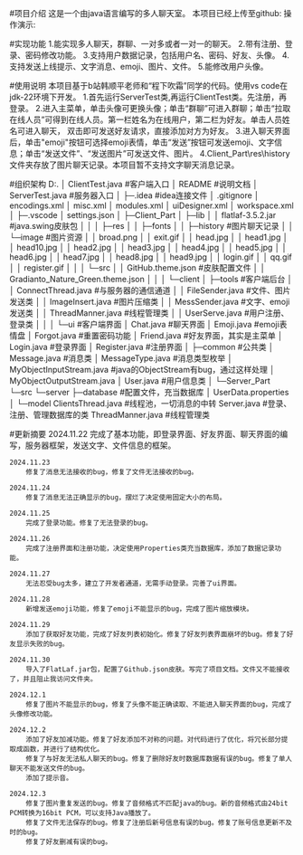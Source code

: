 #项目介绍
    这是一个由java语言编写的多人聊天室。
    本项目已经上传至github:
    操作演示: 

#实现功能
    1.能实现多人聊天，群聊、一对多或者一对一的聊天。
    2.带有注册、登录、密码修改功能。
    3.支持用户数据记录，包括用户名、密码、好友、头像。
    4.支持发送上线提示、文字消息、emoji、图片、文件。
    5.能修改用户头像。

#使用说明
    本项目基于b站韩顺平老师和“程下吹霜”同学的代码。使用vs code在jdk-22环境下开发。
    1.首先运行ServerTest类,再运行ClientTest类。先注册，再登录。
    2.进入主菜单，单击头像可更换头像；单击“群聊”可进入群聊；单击“拉取在线人员”可得到在线人员。第一栏姓名为在线用户，第二栏为好友。单击人员姓名可进入聊天，
双击即可发送好友请求，直接添加对方为好友。
    3.进入聊天界面后，单击"emoji"按钮可选择emoji表情，单击“发送”按钮可发送emoji、文字信息；单击“发送文件”、“发送图片”可发送文件、图片。
    4.Client_Part\res\history文件夹存放了图片聊天记录。本项目暂不支持文字聊天消息记录。

#组织架构
D:.
│  ClientTest.java  #客户端入口
│  README           #说明文档
│  ServerTest.java  #服务器入口
│
├─.idea #idea连接文件
│      .gitignore
│      encodings.xml
│      misc.xml
│      modules.xml
│      uiDesigner.xml
│      workspace.xml
│
├─.vscode
│      settings.json
│
├─Client_Part
│  ├─lib
│  │      flatlaf-3.5.2.jar #java.swing皮肤包
│  │
│  ├─res
│  │  ├─fonts
│  │  ├─history #图片聊天记录
│  │  └─image   #图片资源
│  │          broad.png
│  │          exit.gif
│  │          head.jpg
│  │          head1.jpg
│  │          head10.jpg
│  │          head2.jpg
│  │          head3.jpg
│  │          head4.jpg
│  │          head5.jpg
│  │          head6.jpg
│  │          head7.jpg
│  │          head8.jpg
│  │          head9.jpg
│  │          login.gif
│  │          qq.gif
│  │          register.gif
│  │
│  └─src
│      │  GitHub.theme.json #皮肤配置文件
│      │  Gradianto_Nature_Green.theme.json
│      │
│      └─client
│          ├─tools  #客户端后台
│          │      ConnectThread.java    #与服务器的通信通道
│          │      FileSender.java   #文件、图片发送类
│          │      ImageInsert.java  #图片压缩类
│          │      MessSender.java   #文字、emoji发送类
│          │      ThreadManner.java #线程管理类
│          │      UserServe.java    #用户注册、登录类
│          │
│          └─ui #客户端界面
│                  Chat.java    #聊天界面
│                  Emoji.java   #emoji表情盘
│                  Forgot.java  #重置密码功能
│                  Friend.java  #好友界面，其实是主菜单
│                  Login.java   #登录界面
│                  Register.java    #注册界面
│
├─common    #公共类
│      Message.java #消息类
│      MessageType.java #消息类型枚举
│      MyObjectInputStream.java #java的ObjectStream有bug，通过这样处理
│      MyObjectOutputStream.java
│      User.java    #用户信息类
│
└─Server_Part
    └─src
        └─server
            ├─database  #配置文件，充当数据库
            │      UserData.properties
            │
            └─model
                    ClientsThread.java  #线程池，一切消息的中转
                    Server.java #登录、注册、管理数据库的类
                    ThreadManner.java   #线程管理类

#更新摘要
    2024.11.22
        完成了基本功能，即登录界面、好友界面、聊天界面的编写，服务器框架，发送文字、文件信息的框架。
    
    2024.11.23
        修复了消息无法接收的bug，修复了文件无法接收的bug。

    2024.11.24
        修复了消息无法正确显示的bug，摆烂了决定使用固定大小的布局。

    2024.11.25
        完成了登录功能。修复了无法登录的bug。

    2024.11.26
        完成了注册界面和注册功能，决定使用Properties类充当数据库，添加了数据记录功能。

    2024.11.27
        无法忍受bug太多，建立了开发者通道，无需手动登录。完善了ui界面。

    2024.11.28
        新增发送emoji功能，修复了emoji不能显示的bug，完成了图片缩放模块。

    2024.11.29
        添加了获取好友功能，完成了好友列表初始化。修复了好友列表界面崩坏的bug。修复了好友显示失败的bug。

    2024.11.30
        导入了FlatLaf.jar包，配置了Github.json皮肤。写完了项目文档。文件又不能接收了，并且阻止我访问文件夹。

    2024.12.1
        修复了图片不能显示的bug，修复了头像不能正确读取、不能进入聊天界面的bug，完成了头像修改功能。

    2024.12.2
        添加了好友加减功能。修复了好友添加不对称的问题。对代码进行了优化，将冗长部分提取成函数，并进行了结构优化。
        修复了与好友无法私人聊天的bug。修复了删除好友时数据库数据有误的bug。修复了单人聊天不能发送文件的bug。
        添加了提示音。

    2024.12.3
        修复了图片重复发送的bug。修复了音频格式不匹配java的bug。新的音频格式由24bit PCM转换为16bit PCM，可以支持Java播放了。
        修复了文件无法保存的bug。修复了注册后新号信息有误的bug。修复了账号信息更新不及时的bug。
        修复了好友删减有误的bug。
